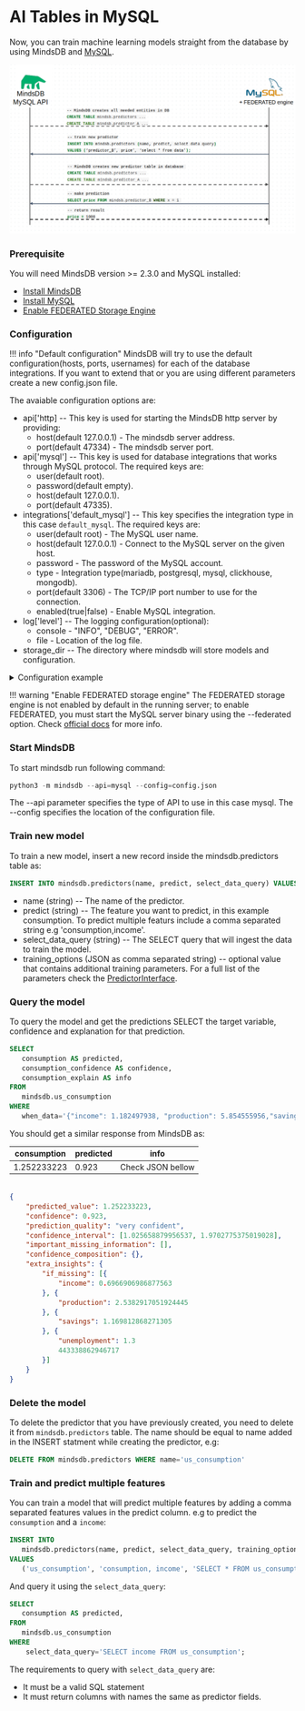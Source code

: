 # AI Tables in MySQL

Now, you can train machine learning models straight from the database by using MindsDB and [MySQL](https://www.mysql.com/).

![MindsDB-MySQL](/assets/databases/mdb-mysql.png)

### Prerequisite

You will need MindsDB version >= 2.3.0 and MySQL installed:

* [Install MindsDB](/Installing/)
* [Install MySQL](https://www.mysql.com/downloads/)
* [Enable FEDERATED Storage Engine](https://dev.mysql.com/doc/refman/8.0/en/federated-storage-engine.html)

### Configuration

!!! info "Default configuration"
    MindsDB will try to use the default configuration(hosts, ports, usernames) for each of the database integrations. If you want to extend that or you are using different parameters create a new config.json file. 

The avaiable configuration options are:

* api['http] -- This key is used for starting the MindsDB http server by providing:
    * host(default 127.0.0.1) - The mindsdb server address.
    * port(default 47334) - The mindsdb server port.
* api['mysql'] -- This key is used for database integrations that works through MySQL protocol. The required keys are:
    * user(default root).
    * password(default empty).
    * host(default 127.0.0.1).
    * port(default 47335).
* integrations['default_mysql'] -- This key specifies the integration type in this case `default_mysql`. The required keys are:
    * user(default root) - The MySQL user name.
    * host(default 127.0.0.1) - Connect to the MySQL server on the given host. 
    * password - The password of the MySQL account. 
    * type - Integration type(mariadb, postgresql, mysql, clickhouse, mongodb).
    * port(default 3306) - The TCP/IP port number to use for the connection. 
    * enabled(true|false) - Enable MySQL integration.
* log['level'] -- The logging configuration(optional):
    * console - "INFO", "DEBUG", "ERROR".
    * file - Location of the log file.
* storage_dir -- The directory where mindsdb will store models and configuration.

<details class="success">
    <summary> Configuration example</summary>  
```json
{
    "api": {
        "http": {
            "host": "0.0.0.0",
            "port": "47334"
        },
        "mysql": {
            "host": "127.0.0.1",
            "password": "",
            "port": "47335",
            "user": "root"
        }
    },
    "config_version": "1.3",
    "debug": true,
    "integrations": {
       "default_mysql": {
            "enabled": true,
            "host": "localhost",
            "password": "root",
            "port": 3307,
            "type": "mysql",
            "user": "root"
        }
    },
    "log": {
        "level": {
            "console": "DEBUG",
            "file": "INFO"
        }
    },
    "storage_dir": "/storage"
}
```        
</details> 

!!! warning "Enable FEDERATED storage engine"
   The FEDERATED storage engine is not enabled by default in the running server; to enable FEDERATED, you must start the MySQL server binary using the --federated option. Check [official docs](https://dev.mysql.com/doc/refman/8.0/en/federated-storage-engine.html) for more info.


### Start MindsDB
To start mindsdb run following command:

```python
python3 -m mindsdb --api=mysql --config=config.json
```
The --api parameter specifies the type of API to use in this case mysql. 
The --config specifies the location of the configuration file. 

### Train new model

To train a new model, insert a new record inside the mindsdb.predictors table as:

```sql
INSERT INTO mindsdb.predictors(name, predict, select_data_query) VALUES ('us_consumption', 'consumption', 'SELECT * FROM us_consumption');

```

* name (string) -- The name of the predictor.
* predict (string) --  The feature you want to predict, in this example consumption. To predict multiple featurs include a comma separated string e.g 'consumption,income'.
* select_data_query (string) -- The SELECT query that will ingest the data to train the model.
* training_options (JSON as comma separated string) -- optional value that contains additional training parameters. For a full list of the parameters check the [PredictorInterface](/PredictorInterface/#learn).

### Query the model

To query the model and get the predictions SELECT the target variable, confidence and explanation for that prediction.

```sql
SELECT
   consumption AS predicted,
   consumption_confidence AS confidence,
   consumption_explain AS info 
FROM
   mindsdb.us_consumption 
WHERE 
   when_data='{"income": 1.182497938, "production": 5.854555956,"savings": 3.183292657, "unemployment": 0.1, "t":"2020-01-02"}';
```
You should get a similar response from MindsDB as:

| consumption  | predicted | info   |
|----------------|------------|------|
| 1.252233223 | 0.923 | Check JSON bellow  |

```json

{
    "predicted_value": 1.252233223,
    "confidence": 0.923,
    "prediction_quality": "very confident",
    "confidence_interval": [1.025658879956537, 1.9702775375019028],
    "important_missing_information": [],
    "confidence_composition": {},
    "extra_insights": {
        "if_missing": [{
            "income": 0.6966906986877563
        }, {
            "production": 2.5382917051924445
        }, {
            "savings": 1.169812868271305
        }, {
            "unemployment": 1.3
            443338862946717
        }]
    }
}
```
### Delete the model

To delete the predictor that you have previously created, you need to delete it from `mindsdb.predictors` table. The name should be equal to name added in the INSERT statment while creating the predictor, e.g:

```sql
DELETE FROM mindsdb.predictors WHERE name='us_consumption'
```

### Train and predict multiple features

You can train a model that will predict multiple features by adding a comma separated features values in the predict column. e.g to predict the `consumption` and a `income`:

```sql
INSERT INTO
   mindsdb.predictors(name, predict, select_data_query, training_options) 
VALUES
   ('us_consumption', 'consumption, income', 'SELECT * FROM us_consumption', "option,value"});
```
And query it using the `select_data_query`:

```sql
SELECT
   consumption AS predicted,
FROM
   mindsdb.us_consumption 
WHERE
    select_data_query='SELECT income FROM us_consumption';
```

The requirements to query with `select_data_query` are:

* It must be a valid SQL statement
* It must return columns with names the same as predictor fields.